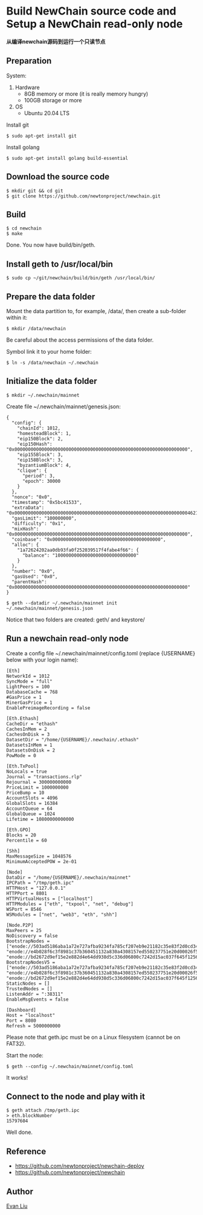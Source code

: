 # Build NewChain source code and Setup a NewChain read-only node

**从编译newchain源码到运行一个只读节点**

## Preparation

System:
1. Hardware
    - 8GB memory or more (it is really memory hungry)
    - 100GB storage or more
2. OS
    - Ubuntu 20.04 LTS


Install git
```
$ sudo apt-get install git
```

Install golang
```
$ sudo apt-get install golang build-essential
```

## Download the source code

```
$ mkdir git && cd git
$ git clone https://github.com/newtonproject/newchain.git
```

## Build

```
$ cd newchain
$ make
```

Done. You now have build/bin/geth.

## Install geth to /usr/local/bin

```
$ sudo cp ~/git/newchain/build/bin/geth /usr/local/bin/
```

## Prepare the data folder

Mount the data partition to, for example, /data/, then create a sub-folder within it:

```
$ mkdir /data/newchain
```

Be careful about the access permissions of the data folder.

Symbol link it to your home folder:

```
$ ln -s /data/newchain ~/.newchain
```

## Initialize the data folder

```
$ mkdir ~/.newchain/mainnet
```

Create file ~/.newchain/mainnet/genesis.json:
```
{
  "config": {
    "chainId": 1012,
    "homesteadBlock": 1,
    "eip150Block": 2,
    "eip150Hash": "0x0000000000000000000000000000000000000000000000000000000000000000",
    "eip155Block": 3,
    "eip158Block": 3,
    "byzantiumBlock": 4,
    "clique": {
      "period": 3,
      "epoch": 30000
    }
  },
  "nonce": "0x0",
  "timestamp": "0x5bc41533",
  "extraData": "0x000000000000000000000000000000000000000000000000000000000000000046212dab2792d6e44b70ae8f3bf103291e659d4f0000000000000000000000000000000000000000000000000000000000000000000000000000000000000000000000000000000000000000000000000000000000",
  "gasLimit": "100000000",
  "difficulty": "0x1",
  "mixHash": "0x0000000000000000000000000000000000000000000000000000000000000000",
  "coinbase": "0x0000000000000000000000000000000000000000",
  "alloc": {
    "1a72624202aa0db93fa0f252039517f4fabe4f66": {
      "balance": "100000000000000000000000000000"
    }
  },
  "number": "0x0",
  "gasUsed": "0x0",
  "parentHash": "0x0000000000000000000000000000000000000000000000000000000000000000"
}
```

```
$ geth --datadir ~/.newchain/mainnet init ~/.newchain/mainnet/genesis.json
```

Notice that two folders are created: geth/ and keystore/

## Run a newchain read-only node

Create a config file ~/.newchain/mainnet/config.toml (replace {USERNAME} below with your login name):

```
[Eth]
NetworkId = 1012
SyncMode = "full"
LightPeers = 100
DatabaseCache = 768
#GasPrice = 1
MinerGasPrice = 1
EnablePreimageRecording = false

[Eth.Ethash]
CacheDir = "ethash"
CachesInMem = 2
CachesOnDisk = 3
DatasetDir = "/home/{USERNAME}/.newchain/.ethash"
DatasetsInMem = 1
DatasetsOnDisk = 2
PowMode = 0

[Eth.TxPool]
NoLocals = true
Journal = "transactions.rlp"
Rejournal = 300000000000
PriceLimit = 1000000000
PriceBump = 10
AccountSlots = 4096
GlobalSlots = 16384
AccountQueue = 64
GlobalQueue = 1024
Lifetime = 10800000000000

[Eth.GPO]
Blocks = 20
Percentile = 60

[Shh]
MaxMessageSize = 1048576
MinimumAcceptedPOW = 2e-01

[Node]
DataDir = "/home/{USERNAME}/.newchain/mainnet"
IPCPath = "/tmp/geth.ipc"
HTTPHost = "127.0.0.1"
HTTPPort = 8801
HTTPVirtualHosts = ["localhost"]
HTTPModules = ["eth", "txpool", "net", "debug"]
WSPort = 8546
WSModules = ["net", "web3", "eth", "shh"]

[Node.P2P]
MaxPeers = 25
NoDiscovery = false
BootstrapNodes = ["enode://503ad5186aba1a72e727afba9234fa785cf207eb9e21182c35e83f2d0cd342366edce7eb711ddbdbdaa99356eaf9ff0a90139119d06e463a55777076fb6ee8f4@47.57.101.140:38311", "enode://e4b028f6c3f8981c37b360451132a830a4308157ed550237751e20d00026f5efecdff209438741fbd015b3aefe119b16cbd5840620caf9bf2f7ac941aa1ff649@54.249.167.30:38311", "enode://bd2672d9ef15e2e882d4e64dd938d5c336d06800c7242d15ac037f645f1256598ecf6549415c58f5afe647b283b5f8b76fc3235a3e61c143f947b39d8523469c@138.91.12.246:38311"]
BootstrapNodesV5 = ["enode://503ad5186aba1a72e727afba9234fa785cf207eb9e21182c35e83f2d0cd342366edce7eb711ddbdbdaa99356eaf9ff0a90139119d06e463a55777076fb6ee8f4@47.57.101.140:38311", "enode://e4b028f6c3f8981c37b360451132a830a4308157ed550237751e20d00026f5efecdff209438741fbd015b3aefe119b16cbd5840620caf9bf2f7ac941aa1ff649@54.249.167.30:38311", "enode://bd2672d9ef15e2e882d4e64dd938d5c336d06800c7242d15ac037f645f1256598ecf6549415c58f5afe647b283b5f8b76fc3235a3e61c143f947b39d8523469c@138.91.12.246:38311"]
StaticNodes = []
TrustedNodes = []
ListenAddr = ":38311"
EnableMsgEvents = false

[Dashboard]
Host = "localhost"
Port = 8080
Refresh = 5000000000
```

Please note that geth.ipc must be on a Linux filesystem (cannot be on FAT32).

Start the node:

```
$ geth --config ~/.newchain/mainnet/config.toml
```

It works!

## Connect to the node and play with it

```
$ geth attach /tmp/geth.ipc
> eth.blockNumber
15797604
```

Well done.

## Reference

- https://github.com/newtonproject/newchain-deploy
- https://github.com/newtonproject/newchain

## Author

[Evan Liu](https://github.com/evanliuchina)
